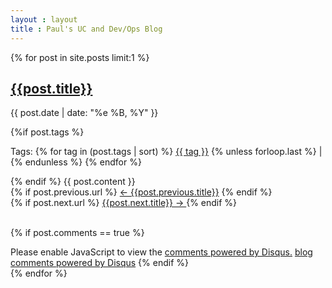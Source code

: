 ```yaml
---
layout : layout
title : Paul's UC and Dev/Ops Blog
---
```


{% for post in site.posts  limit:1 %}
<article>
  <div class="entry-container">
    <div class='entry'>
      <h2><a href="{{ post.url }}">{{post.title}}</a></h2>
      <p class="postdate">{{ post.date | date: "%e %B, %Y"  }}</p>
      {%if post.tags %}
      <p class="tags">Tags:
        {% for tag in (post.tags | sort) %}
            <a href="/tag/{{ tag }}.html">{{ tag }}</a> {% unless forloop.last %} | {% endunless %}
        {% endfor %}
      </p>
      {% endif %}
      {{ post.content }}
    </div>
  </div>
  <div id="page-navigation"> 
    <div class="left"> {% if post.previous.url %} <a href="{{post.previous.url}}" title="Previous Post: {{post.previous.title}}">&larr; {{post.previous.title}}</a> {% endif %} </div> 
    <div class="right"> {% if post.next.url %} <a href="{{post.next.url}}" title="next Post: {{post.next.title}}">{{post.next.title}} &rarr; </a> {% endif %} </div> 
    <div class="clear">&nbsp;</div>
  </div> 

  {% if post.comments == true %}
  <div id="disqus_thread"></div>
  <script type="text/javascript">
    (function() {
      var dsq = document.createElement('script'); dsq.type = 'text/javascript'; dsq.async = true;
      dsq.src = 'http://paulvaillant.disqus.com/embed.js';
      (document.getElementsByTagName('head')[0] || document.getElementsByTagName('body')[0]).appendChild(dsq);
    })();
  </script>
  <noscript>Please enable JavaScript to view the <a href="http://disqus.com/?ref_noscript">comments powered by Disqus.</a></noscript>
  <a href="http://disqus.com" class="dsq-brlink">blog comments powered by <span class="logo-disqus">Disqus</span></a>
  {% endif %}
</article>
{% endfor %}
